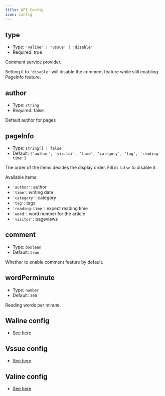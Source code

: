 ```yaml
---
title: API Config
icon: config
---
```


## type

- Type: `'valine' | 'vssue' | 'disable'`
- Required: true

Comment service provider.

Setting it to `'disable'` will disable the comment feature while still enabling PageInfo feature.

## author

- Type: `string`
- Required: false

Default author for pages

## pageInfo

- Type: `string[] | false`
- Default: `['author', 'visitor', 'time', 'category', 'tag', 'reading-time']`

The order of the items decides the display order. Fill in `false` to disable it.

Available items:

- `'author'`: author
- `'time'`: writing date
- `'category'`: category
- `'tag'`: tags
- `'reading-time'`: expect reading time
- `'word'`: word number for the article
- `'visitor'`: pageviews

## comment

- Type: `boolean`
- Default: `true`

Whether to enable comment feature by default.

## wordPerminute

- Type: `number`
- Default: `300`

Reading words per minute.

## Waline config

- [See here](waline.md)

## Vssue config

- [See here](vssue.md)

## Valine config

- [See here](valine.md)
